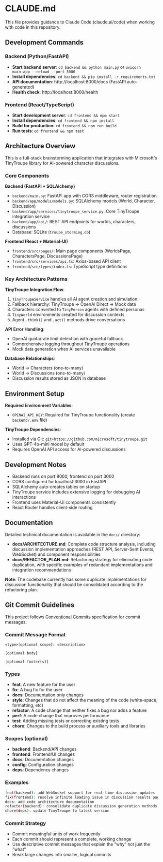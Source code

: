 # CLAUDE.md

This file provides guidance to Claude Code (claude.ai/code) when working with code in this repository.

## Development Commands

### Backend (Python/FastAPI)
- **Start backend server**: `cd backend && python main.py` or `uvicorn main:app --reload --port 8000`
- **Install dependencies**: `cd backend && pip install -r requirements.txt`
- **API documentation**: http://localhost:8000/docs (FastAPI auto-generated)
- **Health check**: http://localhost:8000/health

### Frontend (React/TypeScript)
- **Start development server**: `cd frontend && npm start`
- **Install dependencies**: `cd frontend && npm install`
- **Build for production**: `cd frontend && npm run build`
- **Run tests**: `cd frontend && npm test`

## Architecture Overview

This is a full-stack brainstorming application that integrates with Microsoft's TinyTroupe library for AI-powered character discussions.

### Core Components

**Backend (FastAPI + SQLAlchemy)**
- `backend/main.py`: FastAPI app with CORS middleware, router registration
- `backend/app/models/models.py`: SQLAlchemy models (World, Character, Discussion)
- `backend/app/services/tinytroupe_service.py`: Core TinyTroupe integration service
- `backend/app/api/`: REST API endpoints for worlds, characters, discussions
- Database: SQLite (`troupe_storming.db`)

**Frontend (React + Material-UI)**
- `frontend/src/pages/`: Main page components (WorldsPage, CharactersPage, DiscussionsPage)
- `frontend/src/services/api.ts`: Axios-based API client
- `frontend/src/types/index.ts`: TypeScript type definitions

### Key Architecture Patterns

**TinyTroupe Integration Flow**:
1. `TinyTroupeService` handles all AI agent creation and simulation
2. Fallback hierarchy: TinyTroupe → OpenAI Direct → Mock data
3. Characters converted to `TinyPerson` agents with defined personas
4. `TinyWorld` environments created for discussion contexts
5. Agent `.think()` and `.act()` methods drive conversations

**API Error Handling**:
- OpenAI quota/rate limit detection with graceful fallback
- Comprehensive logging throughout TinyTroupe operations
- Mock data generation when AI services unavailable

**Database Relationships**:
- World → Characters (one-to-many)
- World → Discussions (one-to-many)
- Discussion results stored as JSON in database

## Environment Setup

**Required Environment Variables**:
- `OPENAI_API_KEY`: Required for TinyTroupe functionality (create `backend/.env` file)

**TinyTroupe Dependencies**:
- Installed via Git: `git+https://github.com/microsoft/tinytroupe.git`
- Uses GPT-4o-mini model by default
- Requires OpenAI API access for AI-powered discussions

## Development Notes

- Backend runs on port 8000, frontend on port 3000
- CORS configured for localhost:3000 in FastAPI
- SQLAlchemy auto-creates tables on startup
- TinyTroupe service includes extensive logging for debugging AI interactions
- Frontend uses Material-UI components consistently
- React Router handles client-side routing

## Documentation

Detailed technical documentation is available in the `docs/` directory:

- **docs/ARCHITECTURE.md**: Complete code structure analysis, including discussion implementation approaches (REST API, Server-Sent Events, WebSocket) and component responsibilities
- **docs/REFACTOR_PLAN.md**: Refactoring strategy for eliminating code duplication, with specific examples of redundant implementations and integration recommendations

**Note**: The codebase currently has some duplicate implementations for discussion functionality that should be consolidated according to the refactoring plan.

## Git Commit Guidelines

This project follows [Conventional Commits](https://www.conventionalcommits.org/) specification for commit messages.

### Commit Message Format
```
<type>[optional scope]: <description>

[optional body]

[optional footer(s)]
```

### Types
- **feat**: A new feature for the user
- **fix**: A bug fix for the user
- **docs**: Documentation only changes
- **style**: Changes that do not affect the meaning of the code (white-space, formatting, etc)
- **refactor**: A code change that neither fixes a bug nor adds a feature
- **perf**: A code change that improves performance
- **test**: Adding missing tests or correcting existing tests
- **chore**: Changes to the build process or auxiliary tools and libraries

### Scopes (optional)
- **backend**: Backend/API changes
- **frontend**: Frontend/UI changes
- **docs**: Documentation changes
- **config**: Configuration changes
- **deps**: Dependency changes

### Examples
```bash
feat(backend): add WebSocket support for real-time discussion updates
fix(frontend): resolve infinite loading issue in discussion results page
docs: add code architecture documentation
refactor(backend): consolidate duplicate discussion generation methods
chore(deps): update TinyTroupe to latest version
```

### Commit Strategy
- Commit meaningful units of work frequently
- Each commit should represent a complete, working change
- Use descriptive commit messages that explain the "why" not just the "what"
- Break large changes into smaller, logical commits
